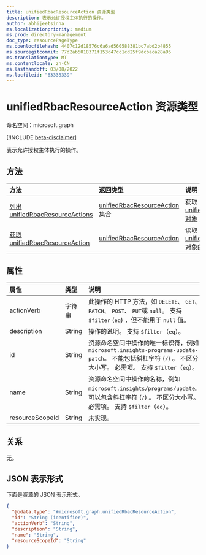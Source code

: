 ```yaml
---
title: unifiedRbacResourceAction 资源类型
description: 表示允许授权主体执行的操作。
author: abhijeetsinha
ms.localizationpriority: medium
ms.prod: directory-management
doc_type: resourcePageType
ms.openlocfilehash: 4407c12d18576c6a6ad560588381bc7abd2b4855
ms.sourcegitcommit: 77d2ab5018371f153d47cc1cd25f9dcbaca28a95
ms.translationtype: MT
ms.contentlocale: zh-CN
ms.lasthandoff: 03/08/2022
ms.locfileid: "63338339"
---
```

# <a name="unifiedrbacresourceaction-resource-type"></a>unifiedRbacResourceAction 资源类型

命名空间：microsoft.graph

[!INCLUDE [beta-disclaimer](../../includes/beta-disclaimer.md)]

表示允许授权主体执行的操作。

## <a name="methods"></a>方法
|方法|返回类型|说明|
|:---|:---|:---|
|[列出 unifiedRbacResourceActions](../api/unifiedrbacresourcenamespace-list-resourceactions.md)|[unifiedRbacResourceAction](../resources/unifiedrbacresourceaction.md) 集合|获取 [unifiedRbacResourceAction 对象](../resources/unifiedrbacresourceaction.md) 及其属性的列表。|
|[获取 unifiedRbacResourceAction](../api/unifiedrbacresourceaction-get.md)|[unifiedRbacResourceAction](../resources/unifiedrbacresourceaction.md)|读取 [unifiedRbacResourceAction](../resources/unifiedrbacresourceaction.md) 对象的属性和关系。|

## <a name="properties"></a>属性
|属性|类型|说明|
|:---|:---|:---|
|actionVerb|字符串|此操作的 HTTP 方法，如 `DELETE`、 `GET`、 `PATCH`、 `POST`、 `PUT`或 `null`。 支持 `$filter` (`eq`) ，但不能用于 `null` 值。 |
|description|String|操作的说明。 支持 `$filter`（`eq`）。 |
|id|String|资源命名空间中操作的唯一标识符，例如 `microsoft.insights-programs-update-patch`。 不能包括斜杠字符 (`/`) 。 不区分大小写。 必需项。 支持 `$filter`（`eq`）。 |
|name|String|资源命名空间中操作的名称，例如 `microsoft.insights/programs/update`。 可以包含斜杠字符 (`/`) 。 不区分大小写。 必需项。 支持 `$filter`（`eq`）。 |
|resourceScopeId|String|未实现。|

## <a name="relationships"></a>关系

无。

<!-- The resourceScope relationship hasn't been implemented but is in the public schema. To unhide this and its related entities and methods once it's implemented.
|Relationship|Type|Description|
|:---|:---|:---|
|resourceScope| [unifiedRbacResourceScope](unifiedrbacresourcescope.md) |Not implemented.|
-->

## <a name="json-representation"></a>JSON 表示形式
下面是资源的 JSON 表示形式。
<!-- {
  "blockType": "resource",
  "keyProperty": "id",
  "@odata.type": "microsoft.graph.unifiedRbacResourceAction",
  "openType": false
}
-->
``` json
{
  "@odata.type": "#microsoft.graph.unifiedRbacResourceAction",
  "id": "String (identifier)",
  "actionVerb": "String",
  "description": "String",
  "name": "String",
  "resourceScopeId": "String"
}
```
